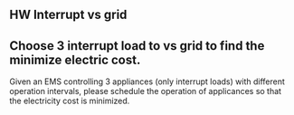 ## HW Interrupt vs grid

Choose 3 interrupt load to vs grid to find the minimize electric cost.
---
Given an EMS controlling 3 appliances (only interrupt loads) with different operation intervals, 
please schedule the operation of applicances so that the electricity cost is minimized. 